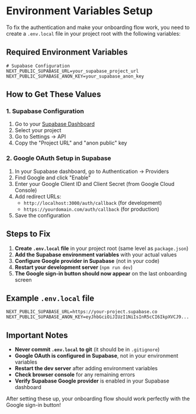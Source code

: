 # Environment Variables Setup

To fix the authentication and make your onboarding flow work, you need to create a `.env.local` file in your project root with the following variables:

## Required Environment Variables

```env
# Supabase Configuration
NEXT_PUBLIC_SUPABASE_URL=your_supabase_project_url
NEXT_PUBLIC_SUPABASE_ANON_KEY=your_supabase_anon_key
```

## How to Get These Values

### 1. Supabase Configuration

1. Go to your [Supabase Dashboard](https://supabase.com/dashboard)
2. Select your project
3. Go to Settings → API
4. Copy the "Project URL" and "anon public" key

### 2. Google OAuth Setup in Supabase

1. In your Supabase dashboard, go to Authentication → Providers
2. Find Google and click "Enable"
3. Enter your Google Client ID and Client Secret (from Google Cloud Console)
4. Add redirect URLs:
   - `http://localhost:3000/auth/callback` (for development)
   - `https://yourdomain.com/auth/callback` (for production)
5. Save the configuration

## Steps to Fix

1. **Create `.env.local` file** in your project root (same level as `package.json`)
2. **Add the Supabase environment variables** with your actual values
3. **Configure Google provider in Supabase** (not in your code)
4. **Restart your development server** (`npm run dev`)
5. **The Google sign-in button should now appear** on the last onboarding screen

## Example `.env.local` file

```env
NEXT_PUBLIC_SUPABASE_URL=https://your-project.supabase.co
NEXT_PUBLIC_SUPABASE_ANON_KEY=eyJhbGciOiJIUzI1NiIsInR5cCI6IkpXVCJ9...
```

## Important Notes

- **Never commit `.env.local` to git** (it should be in `.gitignore`)
- **Google OAuth is configured in Supabase**, not in your environment variables
- **Restart the dev server** after adding environment variables
- **Check browser console** for any remaining errors
- **Verify Supabase Google provider** is enabled in your Supabase dashboard

After setting these up, your onboarding flow should work perfectly with the Google sign-in button!
